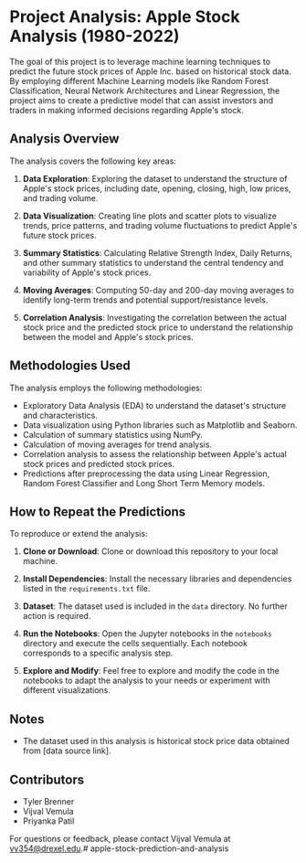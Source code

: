 # Project Analysis: Apple Stock Analysis (1980-2022)

The goal of this project is to leverage machine learning techniques to predict the future stock prices of Apple Inc. based on historical stock data. By employing different Machine Learning models like Random Forest Classification, Neural Network Architectures and Linear Regression, the project aims to create a predictive model that can assist investors and traders in making informed decisions regarding Apple's stock.

## Analysis Overview

The analysis covers the following key areas:

1. **Data Exploration**: Exploring the dataset to understand the structure of Apple's stock prices, including date, opening, closing, high, low prices, and trading volume.

2. **Data Visualization**: Creating line plots and scatter plots to visualize trends, price patterns, and trading volume fluctuations to predict Apple's future stock prices.

3. **Summary Statistics**: Calculating Relative Strength Index, Daily Returns, and other summary statistics to understand the central tendency and variability of Apple's stock prices.

4. **Moving Averages**: Computing 50-day and 200-day moving averages to identify long-term trends and potential support/resistance levels.

5. **Correlation Analysis**: Investigating the correlation between the actual stock price and the predicted stock price to understand the relationship between the model and Apple's stock prices.


## Methodologies Used

The analysis employs the following methodologies:

- Exploratory Data Analysis (EDA) to understand the dataset's structure and characteristics.
- Data visualization using Python libraries such as Matplotlib and Seaborn.
- Calculation of summary statistics using NumPy.
- Calculation of moving averages for trend analysis.
- Correlation analysis to assess the relationship between Apple's actual stock prices and predicted stock prices.
- Predictions after preprocessing the data using Linear Regression, Random Forest Classifier and Long Short Term Memory models.


## How to Repeat the Predictions

To reproduce or extend the analysis:

1. **Clone or Download**: Clone or download this repository to your local machine.

2. **Install Dependencies**: Install the necessary libraries and dependencies listed in the `requirements.txt` file.

3. **Dataset**: The dataset used is included in the `data` directory. No further action is required.

4. **Run the Notebooks**: Open the Jupyter notebooks in the `notebooks` directory and execute the cells sequentially. Each notebook corresponds to a specific analysis step.

5. **Explore and Modify**: Feel free to explore and modify the code in the notebooks to adapt the analysis to your needs or experiment with different visualizations.

## Notes

- The dataset used in this analysis is historical stock price data obtained from [data source link].

## Contributors

- Tyler Brenner
- Vijval Vemula
- Priyanka Patil

For questions or feedback, please contact Vijval Vemula at vv354@drexel.edu.#   a p p l e - s t o c k - p r e d i c t i o n - a n d - a n a l y s i s  
 